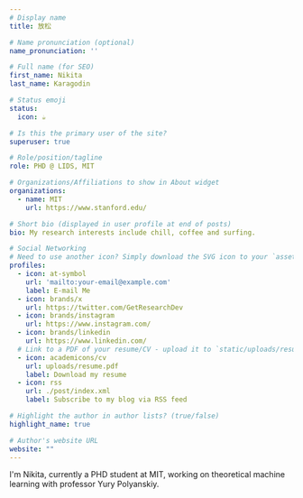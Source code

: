 ```yaml
---
# Display name
title: 放松

# Name pronunciation (optional)
name_pronunciation: ''

# Full name (for SEO)
first_name: Nikita
last_name: Karagodin

# Status emoji
status:
  icon: ☕️

# Is this the primary user of the site?
superuser: true

# Role/position/tagline
role: PHD @ LIDS, MIT

# Organizations/Affiliations to show in About widget
organizations:
  - name: MIT
    url: https://www.stanford.edu/

# Short bio (displayed in user profile at end of posts)
bio: My research interests include chill, coffee and surfing.

# Social Networking
# Need to use another icon? Simply download the SVG icon to your `assets/media/icons/` folder.
profiles:
  - icon: at-symbol
    url: 'mailto:your-email@example.com'
    label: E-mail Me
  - icon: brands/x
    url: https://twitter.com/GetResearchDev
  - icon: brands/instagram
    url: https://www.instagram.com/
  - icon: brands/linkedin
    url: https://www.linkedin.com/
  # Link to a PDF of your resume/CV - upload it to `static/uploads/resume.pdf`
  - icon: academicons/cv
    url: uploads/resume.pdf
    label: Download my resume
  - icon: rss
    url: ./post/index.xml
    label: Subscribe to my blog via RSS feed

# Highlight the author in author lists? (true/false)
highlight_name: true

# Author's website URL
website: ""
---
```


I'm Nikita, currently a PHD student at MIT, working on theoretical machine learning with professor Yury Polyanskiy. 
